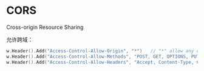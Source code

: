 # CORS

Cross-origin Resource Sharing

允许跨域：

```go
w.Header().Add("Access-Control-Allow-Origin", "*")   // "*" allow any origin
w.Header().Add("Access-Control-Allow-Methods", "POST, GET, OPTIONS, PUT, DELETE")
w.Header().Add("Access-Control-Allow-Headers", "Accept, Content-Type, Content-Length, Authorization, X-CSRF-Token, Accept-Encoding" )
```
